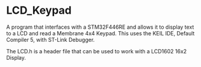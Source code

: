 # LCD_Keypad
 A program that interfaces with a STM32F446RE and allows it to display text to a LCD and read a Membrane 4x4 Keypad. This uses the KEIL IDE, Default Compiler 5, with ST-Link Debugger.

The LCD.h is a header file that can be used to work with a LCD1602 16x2 Display.

